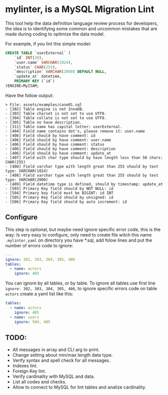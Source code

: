 # mylinter, is a MySQL Migration Lint
This tool help the data definition language review process for developers, the idea is to identifying some common and uncommon mistakes that are made during coding to optimize the data model.

For example, if you lint this simple model:

```sql
CREATE TABLE `userExternal` (
    `id` INT(20),
    `user.name` VARCHAR(1024),
    `status` CHAR(255),
    `description` VARCHAR(2000) DEFAULT NULL,
    `update_at` datetime,
    PRIMARY KEY (`id`)
)ENGINE=MyISAM;
```

Have the follow output:

```
> File: assets/examples/case01.sql
- [302] Table engine is not InnoDB.
- [303] Table charset is not set to use UTF8.
- [304] Table collate is not set to use UTF8.
- [305] Table no have description.
- [311] Table name has capital letter: userExternal.
- [404] Field name contains dot's, please remove it: user.name
- [406] Field should by have comment: id
- [406] Field should by have comment: user.name
- [406] Field should by have comment: status
- [406] Field should by have comment: description
- [406] Field should by have comment: update_at
- [407] Field with char type should by have length less than 50 chars: CHAR(255)
- [408] Field varchar type with length great than 255 should by text type: VARCHAR(1024)
- [408] Field varchar type with length great than 255 should by text type: VARCHAR(2000)
- [409] Field datetime type is defined, should by timestamp: update_at
- [503] Primary Key field should by NOT NULL: id
- [504] Primary key field must be BIGINT: id INT
- [505] Primary Key field should by unsigned: id
- [506] Primary Key field should by auto increment: id
```

## Configure

This step is optional, but maybe need ignore specific error code, this is the way: Is very easy to configure, only need to create file witch this name `.mylinter.yaml` on directory you have \*.sql, add folow lines and put the number of errors code to ignore:

```yaml
---
ignore: 302, 303, 304, 305, 406
tables:
  - name: actors
    ignore: 405
```

You can ignore by all tables, or by table. To ignore all tables use first line `ignore: 302, 303, 304, 305, 406`, to ignore specific errors code on table `actors` create a yaml list like this:

```yaml
tables:
  - name: actors
    ignore: 405
  - name: users
    ignore: 504, 405
```

## TODO:

- All messages in array and CLI arg to print.
- Change setting about min/max length data type.
- Verify syntax and spell check for all messages.
- Indexes lint.
- Foreign Key lint.
- Verify cardinality with MySQL and data.
- List all codes and checks.
- Allow to connect to MySQL for lint tables and analize cardinality.
